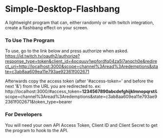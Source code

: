 # Simple-Desktop-Flashbang
A lightweight program that can, either randomly or with twitch integration, create a flashbang effect on your screen.

### To Use The Program
To use, go to the link below and press authorize when asked.
https://id.twitch.tv/oauth2/authorize?response_type=token&client_id=4ocquuv1wpfordfq04za5l7anqch0e&redirect_uri=http://localhost:3000&scope=channel%3Aread%3Aredemptions&state=c3ab8aa609ea11e793ae92361f002671

Afterwards copy the access token (after '#access-token=' and before the next '&') from the URL you are redirected to.
ex: http://localhost:3000/#access_token=**1234567890abcdefghijklmnopqrst**&scope=channel%3Aread%3Aredemptions&state=c3ab8aa609ea11e793ae92361f002671&token_type=bearer

### For Developers
You will need your own API Access Token, Client ID and Client Secret to get the program to hook to the API.
